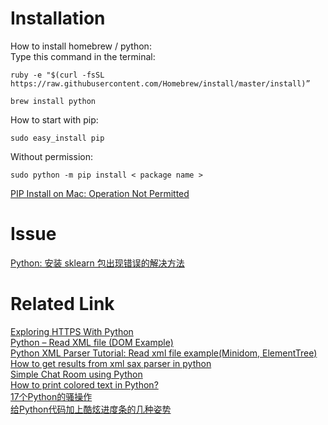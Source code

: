 # Installation
How to install homebrew / python:<br>
Type this command in the terminal:
```
ruby -e "$(curl -fsSL https://raw.githubusercontent.com/Homebrew/install/master/install)”

brew install python
```
How to start with pip:
```
sudo easy_install pip
```
Without permission:<br>
```
sudo python -m pip install < package name >
```
[PIP Install on Mac: Operation Not Permitted](https://marcelog.github.io/articles/mac_osx_python_pip_install_operation_not_permitted.html)

# Issue
[Python: 安装 sklearn 包出现错误的解决方法](https://www.cnblogs.com/zhenqichai/p/fix-pip-install-sklearn-problem.html)<br>

# Related Link
[Exploring HTTPS With Python](https://realpython.com/python-https/#creating-an-example-application)<br>
[Python – Read XML file (DOM Example)](https://mkyong.com/python/python-read-xml-file-dom-example/)<br>
[Python XML Parser Tutorial: Read xml file example(Minidom, ElementTree)](https://www.guru99.com/manipulating-xml-with-python.html)<br>
[How to get results from xml sax parser in python](https://stackoverflow.com/questions/12263029/how-to-get-results-from-xml-sax-parser-in-python)<br>
[Simple Chat Room using Python](https://www.geeksforgeeks.org/simple-chat-room-using-python/)<br>
[How to print colored text in Python?](https://stackoverflow.com/questions/287871/how-to-print-colored-text-in-python)<br>
[17个Python的骚操作](https://mp.weixin.qq.com/s/8ye-HvILS22BWfHolSq56Q)<br>
[给Python代码加上酷炫进度条的几种姿势](https://mp.weixin.qq.com/s?__biz=MzA3MTg4NjY4Mw==&mid=2457306962&idx=3&sn=49c19d6d777113f5de2ef30da43b71b7&chksm=88a59566bfd21c70a356cc0ee182b6f1040ed4173657e109542d0f62a45df0cde7f846774e44&mpshare=1&scene=24&srcid=&sharer_sharetime=1591575499640&sharer_shareid=5248b642421520dc17bbeaa482b77f50#rd)<br>

